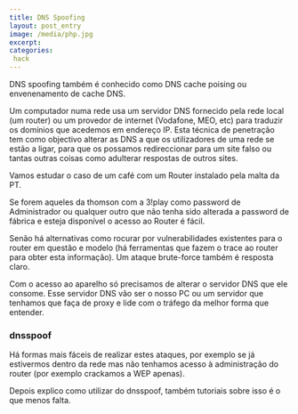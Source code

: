 ```yaml
---
title: DNS Spoofing
layout: post_entry
image: /media/php.jpg
excerpt: 
categories:
 hack
---
```


DNS spoofing também é conhecido como DNS cache poising ou envenenamento de cache DNS.

Um computador numa rede usa um servidor DNS fornecido pela rede local (um router) ou um provedor de internet (Vodafone, MEO, etc) para traduzir os domínios que acedemos em endereço IP. Esta técnica de penetração	 tem como objectivo alterar as DNS a que os utilizadores de uma rede se estão a ligar, para que os possamos redireccionar para um site falso ou tantas outras coisas como adulterar respostas de outros sites.

Vamos estudar o caso de um café com um Router instalado pela malta da PT.

Se forem aqueles da thomson com a 3!play como password de Administrador ou qualquer outro que não tenha sido alterada a password de fábrica e esteja disponível o acesso ao Router é fácil.

Senão há alternativas como rocurar por vulnerabilidades existentes para o router em questão e modelo (há ferramentas que fazem o trace ao router para obter esta informação). Um ataque brute-force também é resposta claro.

Com o acesso ao aparelho só precisamos de alterar o servidor DNS que ele consome. Esse servidor DNS vão ser o nosso PC ou um servidor que tenhamos que faça de proxy e lide com o tráfego da melhor forma que entender.


### dnsspoof

Há formas mais fáceis de realizar estes ataques, por exemplo se já estivermos dentro da rede mas não tenhamos acesso à administração do router (por exemplo crackamos a WEP apenas).

Depois explico como utilizar do dnsspoof, também tutoriais sobre isso é o que menos falta.